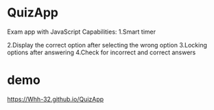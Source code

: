 # QuizApp
Exam app with JavaScript
Capabilities:
1.Smart timer

2.Display the correct option after selecting the wrong option
3.Locking options after answering
4.Check for incorrect and correct answers
# demo
https://Whh-32.github.io/QuizApp

